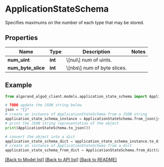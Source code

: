 # ApplicationStateSchema

Specifies maximums on the number of each type that may be stored.

## Properties

Name | Type | Description | Notes
------------ | ------------- | ------------- | -------------
**num_uint** | **int** | \\[nui\\] num of uints. | 
**num_byte_slice** | **int** | \\[nbs\\] num of byte slices. | 

## Example

```python
from algorand_algod_client.models.application_state_schema import ApplicationStateSchema

# TODO update the JSON string below
json = "{}"
# create an instance of ApplicationStateSchema from a JSON string
application_state_schema_instance = ApplicationStateSchema.from_json(json)
# print the JSON string representation of the object
print(ApplicationStateSchema.to_json())

# convert the object into a dict
application_state_schema_dict = application_state_schema_instance.to_dict()
# create an instance of ApplicationStateSchema from a dict
application_state_schema_from_dict = ApplicationStateSchema.from_dict(application_state_schema_dict)
```
[[Back to Model list]](../README.md#documentation-for-models) [[Back to API list]](../README.md#documentation-for-api-endpoints) [[Back to README]](../README.md)


